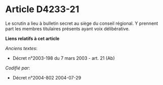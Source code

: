 # Article D4233-21

Le scrutin a lieu à bulletin secret au siège du conseil régional. Y prennent part les membres titulaires présents ayant voix
délibérative.

**Liens relatifs à cet article**

_Anciens textes_:

  - Décret n°2003-198 du 7 mars 2003 - art. 21 (Ab)

_Codifié par_:

  - Décret n°2004-802 2004-07-29

